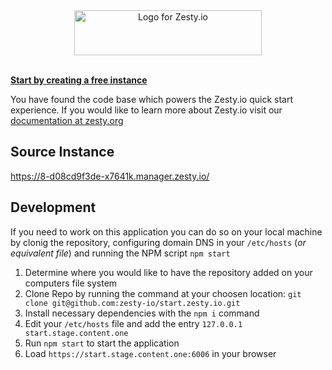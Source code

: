 <div style="text-align:center;">
  <img title="Logo for Zesty.io" width="300px" height="72px" src="https://brand.zesty.io/zesty-io-logo-horizontal.png" />  
</div>

<br />

**[Start by creating a free instance](https://start.zesty.io/)**

You have found the code base which powers the Zesty.io quick start experience. If you would like to learn more about Zesty.io visit our [documentation at zesty.org](https://zesty.org/)

## Source Instance

https://8-d08cd9f3de-x7641k.manager.zesty.io/

## Development

If you need to work on this application you can do so on your local machine by clonig the repository, configuring domain DNS in your `/etc/hosts` (_or equivalent file_) and running the NPM script `npm start`

1. Determine where you would like to have the repository added on your computers file system
2. Clone Repo by running the command at your choosen location: `git clone git@github.com:zesty-io/start.zesty.io.git`
3. Install necessary dependencies with the `npm i` command
4. Edit your `/etc/hosts` file and add the entry `127.0.0.1 start.stage.content.one`
5. Run `npm start` to start the application
6. Load `https://start.stage.content.one:6006` in your browser
